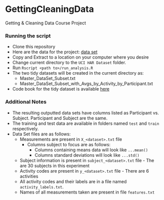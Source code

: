 GettingCleaningData
===================

Getting &amp; Cleaning Data Course Project


### Running the script
  - Clone this repository
  - Here are the data for the project: [data set](https://d396qusza40orc.cloudfront.net/getdata%2Fprojectfiles%2FUCI%20HAR%20Dataset.zip) 
  - Copy and Extract to a location on your computer where you desire
  - Change current directory to the `UCI HAR Dataset` folder.
  - Run `Rscript <path to>/run_analysis.R`
  - The two tidy datasets will be created in the current directory as:
      - Master_DataSet_Subset.txt
      - Master_DataSet_Subset_with_Avgs_by_Activity_by_Participant.txt
  - Code book for the tidy dataset is available [here](CodeBook.md)

### Additional Notes

- The resulting outputted data sets have columns listed as Participant vs. Subject. Participant and Subject are the same.  
- The training and test data are available in folders named `test` and `train` respectively.
- Data Set files are as follows:
    - Measurements are present in `X_<dataset>.txt` file
        - Columns subject to focus are as follows:
          - Columns containing means data will look like `...mean()`
          - Columns  standard deviations will look like `...std()` 
    - Subject information is present in `subject_<dataset>.txt` file - The are 30 subjects in this experiment
    - Activity codes are present in `y_<dataset>.txt` file - There are 6 activities
    - All activity codes and their labels are in a file named `activity_labels.txt`.
    - Names of all measurements taken are present in file `features.txt` 



